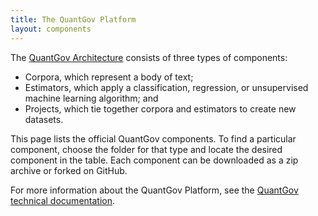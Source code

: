```yaml
---
title: The QuantGov Platform
layout: components
---
```


The [QuantGov Architecture](http://docs.quantgov.org/architecture) consists of three types of components:

 * Corpora, which represent a body of text;
 * Estimators, which apply a classification, regression, or unsupervised machine learning algorithm; and
 * Projects, which tie together corpora and estimators to create new datasets.

 This page lists the official QuantGov components. To find a particular
 component, choose the folder for that type and locate the desired component in
 the table. Each component can be downloaded as a zip archive or forked on GitHub.

 For more information about the QuantGov Platform, see the [QuantGov technical documentation](http://docs.quantgov.org).
